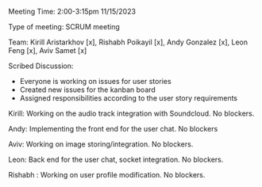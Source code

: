 Meeting Time: 2:00-3:15pm 11/15/2023

Type of meeting: SCRUM meeting

Team: Kirill Aristarkhov [x], Rishabh Poikayil [x], Andy Gonzalez [x], Leon Feng [x], Aviv Samet [x]

Scribed Discussion:
- Everyone is working on issues for user stories
- Created new issues for the kanban board
- Assigned responsibilities according to the user story requirements

Kirill: Working on the audio track integration with Soundcloud. No blockers.

Andy: Implementing the front end for the user chat. No blockers

Aviv: Working on image storing/integration. No blockers.

Leon: Back end for the user chat, socket integration. No blockers.

Rishabh : Working on user profile modification. No blockers.
